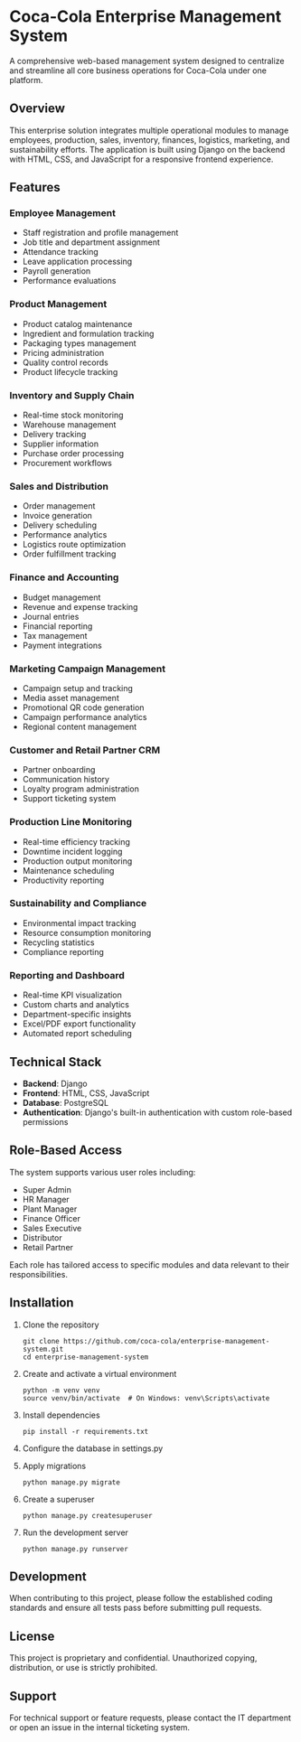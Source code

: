 # Coca-Cola Enterprise Management System

A comprehensive web-based management system designed to centralize and streamline all core business operations for Coca-Cola under one platform.

## Overview

This enterprise solution integrates multiple operational modules to manage employees, production, sales, inventory, finances, logistics, marketing, and sustainability efforts. The application is built using Django on the backend with HTML, CSS, and JavaScript for a responsive frontend experience.

## Features

### Employee Management
- Staff registration and profile management
- Job title and department assignment
- Attendance tracking
- Leave application processing
- Payroll generation
- Performance evaluations

### Product Management
- Product catalog maintenance
- Ingredient and formulation tracking
- Packaging types management
- Pricing administration
- Quality control records
- Product lifecycle tracking

### Inventory and Supply Chain
- Real-time stock monitoring
- Warehouse management
- Delivery tracking
- Supplier information
- Purchase order processing
- Procurement workflows

### Sales and Distribution
- Order management
- Invoice generation
- Delivery scheduling
- Performance analytics
- Logistics route optimization
- Order fulfillment tracking

### Finance and Accounting
- Budget management
- Revenue and expense tracking
- Journal entries
- Financial reporting
- Tax management
- Payment integrations

### Marketing Campaign Management
- Campaign setup and tracking
- Media asset management
- Promotional QR code generation
- Campaign performance analytics
- Regional content management

### Customer and Retail Partner CRM
- Partner onboarding
- Communication history
- Loyalty program administration
- Support ticketing system

### Production Line Monitoring
- Real-time efficiency tracking
- Downtime incident logging
- Production output monitoring
- Maintenance scheduling
- Productivity reporting

### Sustainability and Compliance
- Environmental impact tracking
- Resource consumption monitoring
- Recycling statistics
- Compliance reporting

### Reporting and Dashboard
- Real-time KPI visualization
- Custom charts and analytics
- Department-specific insights
- Excel/PDF export functionality
- Automated report scheduling

## Technical Stack

- **Backend**: Django
- **Frontend**: HTML, CSS, JavaScript
- **Database**: PostgreSQL
- **Authentication**: Django's built-in authentication with custom role-based permissions

## Role-Based Access

The system supports various user roles including:
- Super Admin
- HR Manager
- Plant Manager
- Finance Officer
- Sales Executive
- Distributor
- Retail Partner

Each role has tailored access to specific modules and data relevant to their responsibilities.

## Installation

1. Clone the repository
   ```
   git clone https://github.com/coca-cola/enterprise-management-system.git
   cd enterprise-management-system
   ```

2. Create and activate a virtual environment
   ```
   python -m venv venv
   source venv/bin/activate  # On Windows: venv\Scripts\activate
   ```

3. Install dependencies
   ```
   pip install -r requirements.txt
   ```

4. Configure the database in settings.py

5. Apply migrations
   ```
   python manage.py migrate
   ```

6. Create a superuser
   ```
   python manage.py createsuperuser
   ```

7. Run the development server
   ```
   python manage.py runserver
   ```

## Development

When contributing to this project, please follow the established coding standards and ensure all tests pass before submitting pull requests.

## License

This project is proprietary and confidential. Unauthorized copying, distribution, or use is strictly prohibited.

## Support

For technical support or feature requests, please contact the IT department or open an issue in the internal ticketing system.